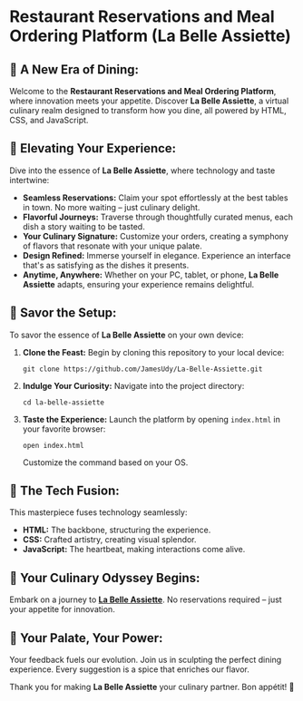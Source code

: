 # Restaurant Reservations and Meal Ordering Platform (La Belle Assiette)

## **🚀 A New Era of Dining:**

Welcome to the **Restaurant Reservations and Meal Ordering Platform**, where innovation meets your appetite. Discover **La Belle Assiette**, a virtual culinary realm designed to transform how you dine, all powered by HTML, CSS, and JavaScript.

## **🌟 Elevating Your Experience:**

Dive into the essence of **La Belle Assiette**, where technology and taste intertwine:

- **Seamless Reservations:** Claim your spot effortlessly at the best tables in town. No more waiting – just culinary delight.
- **Flavorful Journeys:** Traverse through thoughtfully curated menus, each dish a story waiting to be tasted.
- **Your Culinary Signature:** Customize your orders, creating a symphony of flavors that resonate with your unique palate.
- **Design Refined:** Immerse yourself in elegance. Experience an interface that's as satisfying as the dishes it presents.
- **Anytime, Anywhere:** Whether on your PC, tablet, or phone, **La Belle Assiette** adapts, ensuring your experience remains delightful.

## **🍔 Savor the Setup:**

To savor the essence of **La Belle Assiette** on your own device:

1. **Clone the Feast:** Begin by cloning this repository to your local device:

   ```
   git clone https://github.com/JamesUdy/La-Belle-Assiette.git
   ```

2. **Indulge Your Curiosity:** Navigate into the project directory:

   ```
   cd la-belle-assiette
   ```

3. **Taste the Experience:** Launch the platform by opening `index.html` in your favorite browser:

   ```
   open index.html
   ```

   Customize the command based on your OS.

## **🔮 The Tech Fusion:**

This masterpiece fuses technology seamlessly:

- **HTML:** The backbone, structuring the experience.
- **CSS:** Crafted artistry, creating visual splendor.
- **JavaScript:** The heartbeat, making interactions come alive.

## **🎉 Your Culinary Odyssey Begins:**

Embark on a journey to [**La Belle Assiette**](https://la-belle-assiette.netlify.app/). No reservations required – just your appetite for innovation.

## **🎤 Your Palate, Your Power:**

Your feedback fuels our evolution. Join us in sculpting the perfect dining experience. Every suggestion is a spice that enriches our flavor.

Thank you for making **La Belle Assiette** your culinary partner. Bon appétit! 🍴
